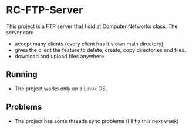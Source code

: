 # RC-FTP-Server
This project is a FTP server that I did at Computer Networks class.
The server can:
- accept many clients (every client has it's own main directory)
- gives the client the feature to delete, create, copy directories and files. 
- download and upload files anywhere

## Running
- The project works only on a Linux OS.

## Problems
- The project has some threads sync problems (I'll fix this next week)
